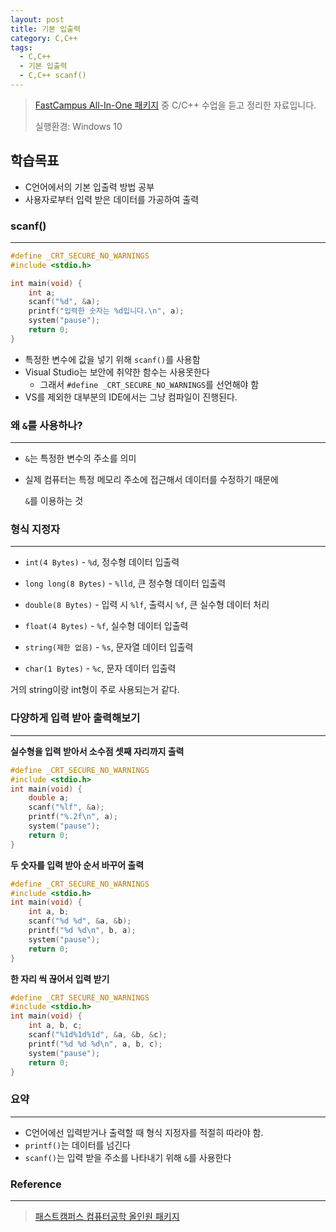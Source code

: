 ```yaml
---
layout: post
title: 기본 입출력
category: C,C++
tags:
  - C,C++
  - 기본 입출력
  - C,C++ scanf()
---
```




> [FastCampus All-In-One 패키지](https://www.fastcampus.co.kr/dev_online_cs/) 중 C/C++ 수업을 듣고 정리한 자료입니다.
>
> 실행환경: Windows 10



## 학습목표

- C언어에서의 기본 입출력 방법 공부
- 사용자로부터 입력 받은 데이터를 가공하여 출력



### scanf()

---

```c++
#define _CRT_SECURE_NO_WARNINGS
#include <stdio.h>

int main(void) {
    int a;
    scanf("%d", &a);
    printf("입력한 숫자는 %d입니다.\n", a);
    system("pause");
    return 0;
}
```

- 특정한 변수에 값을 넣기 위해 `scanf()`를 사용함
- Visual Studio는 보안에 취약한 함수는 사용못한다
  - 그래서 `#define _CRT_SECURE_NO_WARNINGS`를 선언해야 함
- VS를 제외한 대부분의 IDE에서는 그냥 컴파일이 진행된다.



### 왜 `&`를 사용하나?

---

- `&`는 특정한 변수의 주소를 의미

- 실제 컴퓨터는 특정 메모리 주소에 접근해서 데이터를 수정하기 때문에

  `&`를 이용하는 것



### 형식 지정자

---

- `int(4 Bytes)` - `%d`, 정수형 데이터 입출력

- `long long(8 Bytes)` - `%lld`, 큰 정수형 데이터 입출력

- `double(8 Bytes)` - 입력 시 `%lf`, 출력시 `%f`, 큰 실수형 데이터 처리

- `float(4 Bytes)` - `%f`, 실수형 데이터 입출력

- `string(제한 없음)` - `%s`, 문자열 데이터 입출력

- `char(1 Bytes)` - `%c`, 문자 데이터 입출력

거의 string이랑 int형이 주로 사용되는거 같다.



### 다양하게 입력 받아 출력해보기

---

**실수형을 입력 받아서 소수점 셋째 자리까지 출력**

```c
#define _CRT_SECURE_NO_WARNINGS 
#include <stdio.h>
int main(void) { 
    double a; 
    scanf("%lf", &a); 
    printf("%.2f\n", a); 
    system("pause"); 
    return 0;
} 
```



**두 숫자를 입력 받아 순서 바꾸어 출력**

```c
#define _CRT_SECURE_NO_WARNINGS 
#include <stdio.h>
int main(void) { 
    int a, b;
    scanf("%d %d", &a, &b);
    printf("%d %d\n", b, a);
    system("pause");
    return 0;
} 
```



**한 자리 씩 끊어서 입력 받기**

```c
#define _CRT_SECURE_NO_WARNINGS 
#include <stdio.h>
int main(void) { 
    int a, b, c;
    scanf("%1d%1d%1d", &a, &b, &c);
    printf("%d %d %d\n", a, b, c);
    system("pause"); 
    return 0;
} 
```





### 요약

---

- C언어에선 입력받거나 출력할 때 형식 지정자를 적절히 따라야 함.
- `printf()`는 데이터를 넘긴다
-  `scanf()`는 입력 받을 주소를 나타내기 위해 `&`를 사용한다 



### Reference

------

> [패스트캠퍼스 컴퓨터공학 올인원 패키지](https://online.fastcampus.co.kr/courses/enrolled/428668)

